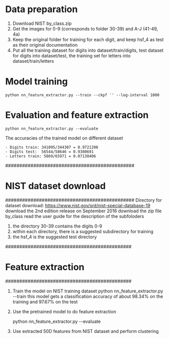 # Data preparation

1. Download NIST by_class.zip
2. Get the images for 0-9 (corresponds to folder 30-39) and A-J (41-49, 4a)
3. Keep the original folder for training for each digit, and keep hsf_4 as test as their original documentation
4. Put all the training dataset for digits into dataset/train/digits, test dataset for digits into dataset/test, the training set for letters into dataset/train/letters


# Model training

`python nn_feature_extractor.py --train --ckpf '' --log-interval 1000`

# Evaluation and feature extraction

`python nn_feature_extractor.py --evaluate`

The accuracies of the trained model on different dataset
    
    - Digits train: 341095/344307 = 0.9721208
    - Digits test:  56544/58646 = 0.9380691
    - Letters train: 5869/65971 = 0.07130406


##############################################
# NIST dataset download
##############################################
Directory for dataset download: https://www.nist.gov/srd/nist-special-database-19
download the 2nd edition release on September 2016
download the zip file by_class
read the user guide for the description of the subfoloders
1. the directory 30-39 contains the digits 0-9
2. within each directory, there is a suggested subdirectory for training
3. the hsf_4 is the suggested test directory


#############################################
# Feature extraction
#############################################
1. Train the model on NIST training dataset
	python nn_feature_extractor.py --train
this model gets a classification accuracy of about 98.34% on the training and 97.67% on the test

2. Use the pretrained model to do feature extraction
    
    python nn_feature_extractor.py --evaluate

3. Use extracted 50D features from NIST dataset and perform clustering

